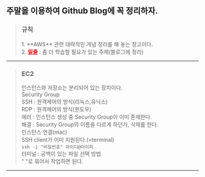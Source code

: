 ## 주말을 이용하여 Github Blog에 꼭 정리하자.
> <h3>규칙</h3>
> 1. **AWS** 관련 대략적인 개념 정리를 해 놓는 창고이다.<br/>
> 2. <span style="color:red"><b><u>밑줄</u></b></span> : 좀 더 학습할 필요가 있는 주제(블로그에 정리)<br/>
---

> <span><h3>EC2</h3></span>
인스턴스와 저장소는 분리되어 있는 장치이다.<br/>
Security Group<br>
SSH : 원격제어의 방식(리눅스,유닉스)<br/>
RDP : 원격제어의 방식(윈도우)<br/>
에러 : 인스턴스 생성 중 Security Group이 이미 존재한다.<br/>
해결 : Security Group의 이름을 다르게 하던가, 삭제를 한다.<br/>
인스턴스 연결(mac)<br/>
SSH client가 이미 지원된다.(=terminal)<br/>
`ssh -i "비밀번호" 아이디@아이피`<br/>
터미널 : 공백이 있는 파일 선택 방법<br/>
" "로 묶어서 작업하면 된다.<br/>

---